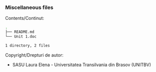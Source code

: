 ### Miscellaneous files

Contents/Continut: 

```sh
.
├── README.md
└── Unit 1.doc

1 directory, 2 files
```

Copyright/Drepturi de autor:
* SASU Laura Elena - Universitatea Transilvania din Brasov (UNITBV)

